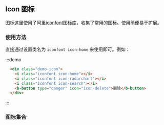 ## Icon 图标

图标这里使用了阿里[iconfont](https://www.iconfont.cn/)图标库，收集了常用的图标。使用简便易于扩展。


### 使用方法

直接通过设置类名为 `iconfont icon-home` 来使用即可。例如：

:::demo
```html
  <div class="demo-icon">
    <i class="iconfont icon-home"></i>
    <i class="iconfont icon-radarchart"></i>
    <i class="iconfont icon-search"></i>
    <b-button type="danger" icon="icon-delete">删除</b-button>
  </div>
```
:::

### 图标集合

<template>
    <ul class="icon-list">
      <li v-for="name in [
        'full-screen','down-arrow','up-arrow','fangda','loading','blow-up',
        'dashboard','edit-square','export','save','Import','close-square',
        'layout','areachart','linechart','barchart','pointmap','bulb',
        'bell','skin','home','bank','filter','funnelplot',
        'unlock','lock','folder','folder-open','select','cloud-upload',
        'cloud-download','radarchart','qrcode','image','table','idcard',
        'heart','block','error','star','key','indent',
        'outdent','IE','CodeSandbox','chrome','codepen','caret-down',
        'caret-up','caret-right','caret-left','search','insertrowabove','address',
        'bluetoothoff','bluetoothon','camera','course','bluetooth_link','addto',
        'child','audio','delete','DND_mode','edit','child1',
        'settings','bluray','cancel','down','brightness','musiclist',
        'home1','favoriteslist','loop','nextsong','bottom','guarantee',
        'agreement','prevent','privacy','play','brightness1','privac_open',
        'conversation','information','answer','face','protect','close',
        'nosignal','refuse','selection','previous','Privacy','increase',
        'music','save1','singlecycle','prompt','Incoming_call','layered',
        'collection','soundsize','upward','vision','top','history',
        'shopping','turnvoice','locking','restore','night','safety',
        'phone','relationship','next','timeout','video','refresh',
        'visible','telephone','th_internet','callout','withdraw','call',
        'video1','hangup','mute','eye_protection','distance','voice',
        'nickname','return','payment','privacy_closed','movie','wifi',
        'random','problem','check','plus','minus','drag',
        'ellipsis','number','plus-circle','minus-circle'
      ]" :key="name">
        <span>
          <i :class="'iconfont icon-' + name"></i>
          <span class="icon-name">{{'icon-' + name}}</span>
        </span>
      </li>
    </ul>
</template>

